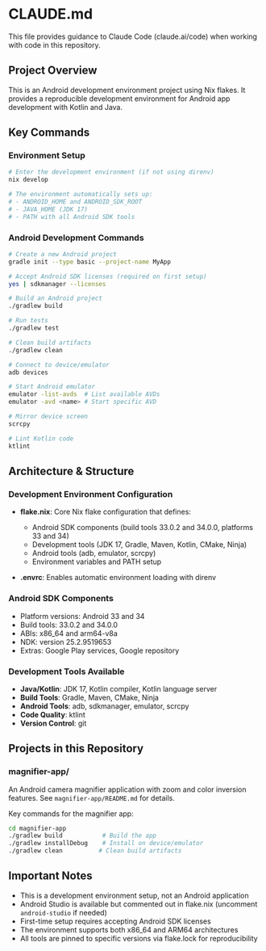 # CLAUDE.md

This file provides guidance to Claude Code (claude.ai/code) when working with code in this repository.

## Project Overview

This is an Android development environment project using Nix flakes. It provides a reproducible development environment for Android app development with Kotlin and Java.

## Key Commands

### Environment Setup
```bash
# Enter the development environment (if not using direnv)
nix develop

# The environment automatically sets up:
# - ANDROID_HOME and ANDROID_SDK_ROOT
# - JAVA_HOME (JDK 17)
# - PATH with all Android SDK tools
```

### Android Development Commands
```bash
# Create a new Android project
gradle init --type basic --project-name MyApp

# Accept Android SDK licenses (required on first setup)
yes | sdkmanager --licenses

# Build an Android project
./gradlew build

# Run tests
./gradlew test

# Clean build artifacts
./gradlew clean

# Connect to device/emulator
adb devices

# Start Android emulator
emulator -list-avds  # List available AVDs
emulator -avd <name> # Start specific AVD

# Mirror device screen
scrcpy

# Lint Kotlin code
ktlint
```

## Architecture & Structure

### Development Environment Configuration
- **flake.nix**: Core Nix flake configuration that defines:
  - Android SDK components (build tools 33.0.2 and 34.0.0, platforms 33 and 34)
  - Development tools (JDK 17, Gradle, Maven, Kotlin, CMake, Ninja)
  - Android tools (adb, emulator, scrcpy)
  - Environment variables and PATH setup

- **.envrc**: Enables automatic environment loading with direnv

### Android SDK Components
- Platform versions: Android 33 and 34
- Build tools: 33.0.2 and 34.0.0
- ABIs: x86_64 and arm64-v8a
- NDK: version 25.2.9519653
- Extras: Google Play services, Google repository

### Development Tools Available
- **Java/Kotlin**: JDK 17, Kotlin compiler, Kotlin language server
- **Build Tools**: Gradle, Maven, CMake, Ninja
- **Android Tools**: adb, sdkmanager, emulator, scrcpy
- **Code Quality**: ktlint
- **Version Control**: git

## Projects in this Repository

### magnifier-app/
An Android camera magnifier application with zoom and color inversion features. See `magnifier-app/README.md` for details.

Key commands for the magnifier app:
```bash
cd magnifier-app
./gradlew build           # Build the app
./gradlew installDebug    # Install on device/emulator
./gradlew clean          # Clean build artifacts
```

## Important Notes

- This is a development environment setup, not an Android application
- Android Studio is available but commented out in flake.nix (uncomment `android-studio` if needed)
- First-time setup requires accepting Android SDK licenses
- The environment supports both x86_64 and ARM64 architectures
- All tools are pinned to specific versions via flake.lock for reproducibility
